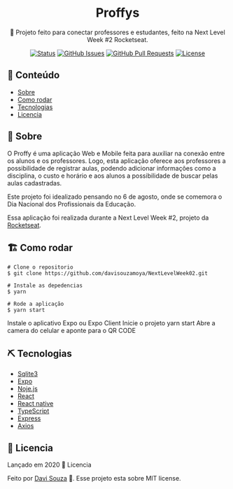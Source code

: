 <p align="center">
  <h1 align="center" style="font-size:'100px'">Proffys</h1> 
</p>

<p align="center"> 🚀 Projeto feito para conectar professores e estudantes, feito na Next Level Week #2 Rocketseat.

<div align="center">

[![Status](https://img.shields.io/badge/status-active-success.svg)]()
[![GitHub Issues](https://img.shields.io/github/issues/kylelobo/The-Documentation-Compendium.svg)](https://github.com/kylelobo/The-Documentation-Compendium/issues)
[![GitHub Pull Requests](https://img.shields.io/github/issues-pr/kylelobo/The-Documentation-Compendium.svg)](https://github.com/kylelobo/The-Documentation-Compendium/pulls)
[![License](https://img.shields.io/badge/license-MIT-blue.svg)](/LICENSE)

</div>
</p>

## 📝 Conteúdo

- [Sobre](#sobre)
- [Como rodar](#como_rodar)
- [Tecnologias](#tecnologias)
- [Licencia](#licencia)

## 🧐 Sobre <a name = "sobre"></a>

O Proffy é uma aplicação Web e Mobile feita para auxiliar na conexão entre os alunos e os professores. Logo, esta aplicação oferece aos professores a possibilidade de registrar aulas, podendo adicionar informações como a disciplina, o custo e horário e aos alunos a possibilidade de buscar pelas aulas cadastradas.

Este projeto foi idealizado pensando no 6 de agosto, onde se comemora o Dia Nacional dos Profissionais da Educação.

Essa aplicação foi realizada durante a Next Level Week #2, projeto da [Rocketseat](https://rocketseat.com.br/).

## 🏗 Como rodar <a name = "como_rodar"></a>

```
# Clone o repositorio
$ git clone https://github.com/davisouzamoya/NextLevelWeek02.git

# Instale as depedencias
$ yarn

# Rode a aplicação
$ yarn start
```
Instale o aplicativo Expo ou Expo Client
Inicie o projeto yarn start
Abre a camera do celular e aponte para o QR CODE

## ⛏️ Tecnologias <a name = "tecnologias"></a>

- [Sqlite3](https://github.com/sqlite/sqlite)
- [Expo](https://docs.expo.io/get-started/installation/) 
- [Noje.js](https://nodejs.org/en/)
- [React](https://pt-br.reactjs.org/)
- [React native](https://reactnative.dev/)
- [TypeScript](https://www.typescriptlang.org/)
- [Express](https://github.com/expressjs/express)
- [Axios](https://github.com/axios/axios)

## 📕 Licencia <a name = "licencia"></a>

Lançado em 2020 📕 Licencia

Feito por [Davi Souza](https://www.linkedin.com/in/davi-souza-396439145/) 🚀. Esse projeto esta sobre MIT license.
